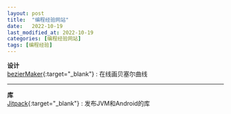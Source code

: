 ```yaml
---
layout: post
title:  "编程经验网站"
date:   2022-10-19
last_modified_at: 2022-10-19
categories: [编程经验网站]
tags: [编程经验]
---
```

**设计**   
[bezierMaker][bezierMaker]{:target="_blank"} : 在线画贝塞尔曲线      

___

**库**   
[Jitpack][jitpack]{:target="_blank"} : 发布JVM和Android的库     

[bezierMaker]: https://aaaaaaaty.github.io/bezierMaker.js/playground/playground.html
[jitpack]: https://jitpack.io/
